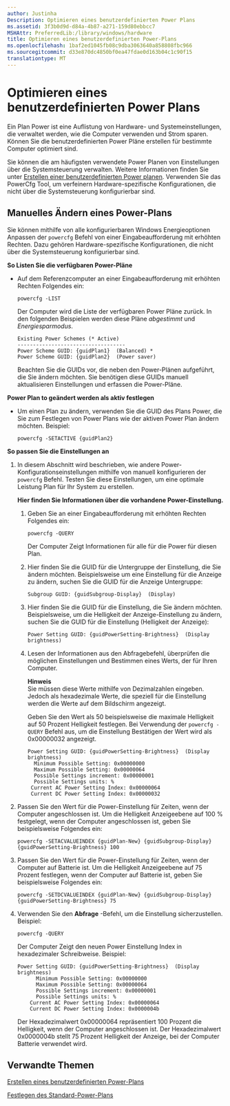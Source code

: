 ```yaml
---
author: Justinha
Description: Optimieren eines benutzerdefinierten Power Plans
ms.assetid: 3f3b0d9d-d84a-4b87-a271-159d80ebbcc7
MSHAttr: PreferredLib:/library/windows/hardware
title: Optimieren eines benutzerdefinierten Power-Plans
ms.openlocfilehash: 1baf2ed1045fb08c9dba3063640a858808fbc966
ms.sourcegitcommit: d33e870dc4850bf0ea47fdae0d163b04c1c90f15
translationtype: MT
---
```

# <a name="fine-tune-a-custom-power-plan"></a>Optimieren eines benutzerdefinierten Power Plans


Ein Plan Power ist eine Auflistung von Hardware- und Systemeinstellungen, die verwaltet werden, wie die Computer verwenden und Strom sparen. Können Sie die benutzerdefinierten Power Pläne erstellen für bestimmte Computer optimiert sind.

Sie können die am häufigsten verwendete Power Planen von Einstellungen über die Systemsteuerung verwalten. Weitere Informationen finden Sie unter [Erstellen einer benutzerdefinierten Power planen](create-a-custom-power-plan-technicalreference.md). Verwenden Sie das PowerCfg Tool, um verfeinern Hardware-spezifische Konfigurationen, die nicht über die Systemsteuerung konfigurierbar sind.

## <a name="span-idmodifypowerplanspanspan-idmodifypowerplanspanspan-idmodifypowerplanspanmanually-modifying-a-power-plan"></a><span id="ModifyPowerPlan"></span><span id="modifypowerplan"></span><span id="MODIFYPOWERPLAN"></span>Manuelles Ändern eines Power-Plans


Sie können mithilfe von alle konfigurierbaren Windows Energieoptionen Anpassen der `powercfg` Befehl von einer Eingabeaufforderung mit erhöhten Rechten. Dazu gehören Hardware-spezifische Konfigurationen, die nicht über die Systemsteuerung konfigurierbar sind.

**So Listen Sie die verfügbaren Power-Pläne**

-   Auf dem Referenzcomputer an einer Eingabeaufforderung mit erhöhten Rechten Folgendes ein:

    ``` syntax
    powercfg -LIST
    ```

    Der Computer wird die Liste der verfügbaren Power Pläne zurück. In den folgenden Beispielen werden diese Pläne *abgestimmt* und *Energiesparmodus*.

    ``` syntax
    Existing Power Schemes (* Active)
    -----------------------------------
    Power Scheme GUID: {guidPlan1}  (Balanced) *
    Power Scheme GUID: {guidPlan2}  (Power saver)
    ```

    Beachten Sie die GUIDs vor, die neben den Power-Plänen aufgeführt, die Sie ändern möchten. Sie benötigen diese GUIDs manuell aktualisieren Einstellungen und erfassen die Power-Pläne.

**Power Plan to geändert werden als aktiv festlegen**

-   Um einen Plan zu ändern, verwenden Sie die GUID des Plans Power, die Sie zum Festlegen von Power Plans wie der aktiven Power Plan ändern möchten. Beispiel:

    ``` syntax
    powercfg -SETACTIVE {guidPlan2}
    ```

**So passen Sie die Einstellungen an**

1.  In diesem Abschnitt wird beschrieben, wie andere Power-Konfigurationseinstellungen mithilfe von manuell konfigurieren der `powercfg` Befehl. Testen Sie diese Einstellungen, um eine optimale Leistung Plan für Ihr System zu erstellen.

    **Hier finden Sie Informationen über die vorhandene Power-Einstellung.**

    1.  Geben Sie an einer Eingabeaufforderung mit erhöhten Rechten Folgendes ein:

        ``` syntax
        powercfg -QUERY
        ```

        Der Computer Zeigt Informationen für alle für die Power für diesen Plan.

    2.  Hier finden Sie die GUID für die Untergruppe der Einstellung, die Sie ändern möchten. Beispielsweise um eine Einstellung für die Anzeige zu ändern, suchen Sie die GUID für die Anzeige Untergruppe:

        ``` syntax
        Subgroup GUID: {guidSubgroup-Display}  (Display)
        ```

    3.  Hier finden Sie die GUID für die Einstellung, die Sie ändern möchten. Beispielsweise, um die Helligkeit der Anzeige-Einstellung zu ändern, suchen Sie die GUID für die Einstellung (Helligkeit der Anzeige):

        ``` syntax
        Power Setting GUID: {guidPowerSetting-Brightness}  (Display brightness)
        ```

    4.  Lesen der Informationen aus den Abfragebefehl, überprüfen die möglichen Einstellungen und Bestimmen eines Werts, der für Ihren Computer.

        **Hinweis**  
        Sie müssen diese Werte mithilfe von Dezimalzahlen eingeben. Jedoch als hexadezimale Werte, die speziell für die Einstellung werden die Werte auf dem Bildschirm angezeigt.

        Geben Sie den Wert als 50 beispielsweise die maximale Helligkeit auf 50 Prozent Helligkeit festlegen. Bei Verwendung der `powercfg -QUERY` Befehl aus, um die Einstellung Bestätigen der Wert wird als 0x00000032 angezeigt.

        ``` syntax
        Power Setting GUID: {guidPowerSetting-Brightness}  (Display brightness)
          Minimum Possible Setting: 0x00000000
          Maximum Possible Setting: 0x00000064
          Possible Settings increment: 0x00000001
          Possible Settings units: %
         Current AC Power Setting Index: 0x00000064
         Current DC Power Setting Index: 0x00000032
        ```

2.  Passen Sie den Wert für die Power-Einstellung für Zeiten, wenn der Computer angeschlossen ist. Um die Helligkeit Anzeigeebene auf 100 % festgelegt, wenn der Computer angeschlossen ist, geben Sie beispielsweise Folgendes ein:

    ``` syntax
    powercfg -SETACVALUEINDEX {guidPlan-New} {guidSubgroup-Display}  {guidPowerSetting-Brightness} 100
    ```

3.  Passen Sie den Wert für die Power-Einstellung für Zeiten, wenn der Computer auf Batterie ist. Um die Helligkeit Anzeigeebene auf 75 Prozent festlegen, wenn der Computer auf Batterie ist, geben Sie beispielsweise Folgendes ein:

    ``` syntax
    powercfg -SETDCVALUEINDEX {guidPlan-New} {guidSubgroup-Display}  {guidPowerSetting-Brightness} 75
    ```

4.  Verwenden Sie den **Abfrage** -Befehl, um die Einstellung sicherzustellen. Beispiel:

    ``` syntax
    powercfg -QUERY
    ```

    Der Computer Zeigt den neuen Power Einstellung Index in hexadezimaler Schreibweise. Beispiel:

    ``` syntax
    Power Setting GUID: {guidPowerSetting-Brightness}  (Display brightness)
          Minimum Possible Setting: 0x00000000
          Maximum Possible Setting: 0x00000064
          Possible Settings increment: 0x00000001
          Possible Settings units: %
        Current AC Power Setting Index: 0x00000064
        Current DC Power Setting Index: 0x0000004b
    ```

    Der Hexadezimalwert 0x00000064 repräsentiert 100 Prozent die Helligkeit, wenn der Computer angeschlossen ist. Der Hexadezimalwert 0x0000004b stellt 75 Prozent Helligkeit der Anzeige, bei der Computer Batterie verwendet wird.

## <a name="span-idrelatedtopicsspanrelated-topics"></a><span id="related_topics"></span>Verwandte Themen


[Erstellen eines benutzerdefinierten Power-Plans](create-a-custom-power-plan-technicalreference.md)

[Festlegen des Standard-Power-Plans](set-the-default-power-plan-technicalreference.md)

 

 






